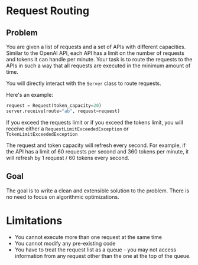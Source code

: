 # Request Routing

## Problem
You are given a list of requests and a set of APIs with different capacities. Similar to the OpenAI API, each API has a limit on the number of requests and tokens it can handle per minute. Your task is to route the requests to the APIs in such a way that all requests are executed in the minimum amount of time.

You will directly interact with the ```Server``` class to route requests.

Here's an example:
```python
request = Request(token_capacity=20)
server.receive(route="ab", request=request)
```
If you exceed the requests limit or if you exceed the tokens limit, you will receive either a ```RequestLimitExceededException``` or ```TokenLimitExceededException```

The request and token capacity will refresh every second. For example, if the API has a limit of 60 requests per second and 360 tokens per minute, it will refresh by 1 request / 60 tokens every second.


## Goal
The goal is to write a clean and extensible solution to the problem. There is no need to focus on algorithmic optimizations.

# Limitations

- You cannot execute more than one request at the same time
- You cannot modify any pre-existing code
- You have to treat the request list as a queue - you may not access information from any request other than the one at the top of the queue.
